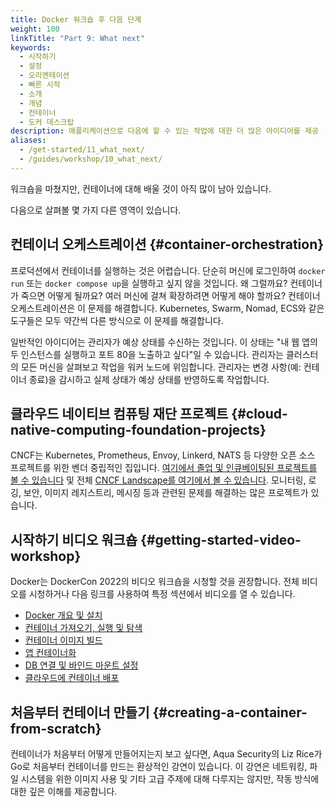 ```yaml
---
title: Docker 워크숍 후 다음 단계
weight: 100
linkTitle: "Part 9: What next"
keywords:
  - 시작하기
  - 설정
  - 오리엔테이션
  - 빠른 시작
  - 소개
  - 개념
  - 컨테이너
  - 도커 데스크탑
description: 애플리케이션으로 다음에 할 수 있는 작업에 대한 더 많은 아이디어를 제공
aliases:
  - /get-started/11_what_next/
  - /guides/workshop/10_what_next/
---
```


워크숍을 마쳤지만, 컨테이너에 대해 배울 것이 아직 많이 남아 있습니다.

다음으로 살펴볼 몇 가지 다른 영역이 있습니다.

## 컨테이너 오케스트레이션 {#container-orchestration}

프로덕션에서 컨테이너를 실행하는 것은 어렵습니다. 단순히 머신에 로그인하여 `docker run` 또는 `docker compose up`을 실행하고 싶지 않을 것입니다. 왜 그럴까요? 컨테이너가 죽으면 어떻게 될까요? 여러 머신에 걸쳐 확장하려면 어떻게 해야 할까요? 컨테이너 오케스트레이션은 이 문제를 해결합니다. Kubernetes, Swarm, Nomad, ECS와 같은 도구들은 모두 약간씩 다른 방식으로 이 문제를 해결합니다.

일반적인 아이디어는 관리자가 예상 상태를 수신하는 것입니다. 이 상태는 "내 웹 앱의 두 인스턴스를 실행하고 포트 80을 노출하고 싶다"일 수 있습니다. 관리자는 클러스터의 모든 머신을 살펴보고 작업을 워커 노드에 위임합니다. 관리자는 변경 사항(예: 컨테이너 종료)을 감시하고 실제 상태가 예상 상태를 반영하도록 작업합니다.

## 클라우드 네이티브 컴퓨팅 재단 프로젝트 {#cloud-native-computing-foundation-projects}

CNCF는 Kubernetes, Prometheus, Envoy, Linkerd, NATS 등 다양한 오픈 소스 프로젝트를 위한 벤더 중립적인 집입니다. [여기에서 졸업 및 인큐베이팅된 프로젝트를 볼 수 있습니다](https://www.cncf.io/projects/) 및 전체 [CNCF Landscape를 여기에서 볼 수 있습니다](https://landscape.cncf.io/). 모니터링, 로깅, 보안, 이미지 레지스트리, 메시징 등과 관련된 문제를 해결하는 많은 프로젝트가 있습니다.

## 시작하기 비디오 워크숍 {#getting-started-video-workshop}

Docker는 DockerCon 2022의 비디오 워크숍을 시청할 것을 권장합니다. 전체 비디오를 시청하거나 다음 링크를 사용하여 특정 섹션에서 비디오를 열 수 있습니다.

- [Docker 개요 및 설치](https://youtu.be/gAGEar5HQoU)
- [컨테이너 가져오기, 실행 및 탐색](https://youtu.be/gAGEar5HQoU?t=1400)
- [컨테이너 이미지 빌드](https://youtu.be/gAGEar5HQoU?t=3185)
- [앱 컨테이너화](https://youtu.be/gAGEar5HQoU?t=4683)
- [DB 연결 및 바인드 마운트 설정](https://youtu.be/gAGEar5HQoU?t=6305)
- [클라우드에 컨테이너 배포](https://youtu.be/gAGEar5HQoU?t=8280)

<YoutubeEmbed videoId="gAGEar5HQoU" />

## 처음부터 컨테이너 만들기 {#creating-a-container-from-scratch}

컨테이너가 처음부터 어떻게 만들어지는지 보고 싶다면, Aqua Security의 Liz Rice가 Go로 처음부터 컨테이너를 만드는 환상적인 강연이 있습니다. 이 강연은 네트워킹, 파일 시스템을 위한 이미지 사용 및 기타 고급 주제에 대해 다루지는 않지만, 작동 방식에 대한 깊은 이해를 제공합니다.

<YoutubeEmbed videoId="8fi7uSYlOdc" />
